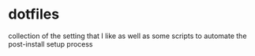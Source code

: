 # dotfiles
collection of the setting that I like as well as some scripts to automate the post-install setup process
